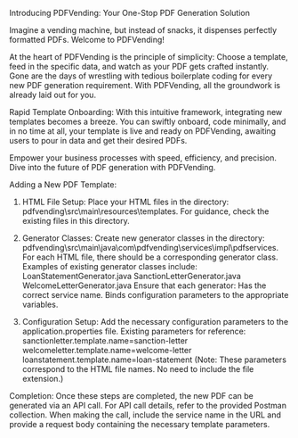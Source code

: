 Introducing PDFVending: Your One-Stop PDF Generation Solution

Imagine a vending machine, but instead of snacks, it dispenses perfectly formatted PDFs. Welcome to PDFVending!

At the heart of PDFVending is the principle of simplicity: Choose a template, feed in the specific data, and watch as your PDF gets crafted instantly. Gone are the days of wrestling with tedious boilerplate coding for every new PDF generation requirement. With PDFVending, all the groundwork is already laid out for you.

Rapid Template Onboarding: With this intuitive framework, integrating new templates becomes a breeze. You can swiftly onboard, code minimally, and in no time at all, your template is live and ready on PDFVending, awaiting users to pour in data and get their desired PDFs.

Empower your business processes with speed, efficiency, and precision. Dive into the future of PDF generation with PDFVending.

Adding a New PDF Template:

1. HTML File Setup:
Place your HTML files in the directory: pdfvending\src\main\resources\templates.
For guidance, check the existing files in this directory.


2. Generator Classes:
Create new generator classes in the directory: pdfvending\src\main\java\com\pdfvending\services\impl\pdfservices.
For each HTML file, there should be a corresponding generator class.
Examples of existing generator classes include:
LoanStatementGenerator.java
SanctionLetterGenerator.java
WelcomeLetterGenerator.java
Ensure that each generator:
Has the correct service name.
Binds configuration parameters to the appropriate variables.

3. Configuration Setup:
Add the necessary configuration parameters to the application.properties file.
Existing parameters for reference:
sanctionletter.template.name=sanction-letter
welcomeletter.template.name=welcome-letter
loanstatement.template.name=loan-statement
(Note: These parameters correspond to the HTML file names. No need to include the file extension.)

Completion: Once these steps are completed, the new PDF can be generated via an API call. For API call details, refer to the provided Postman collection. When making the call, include the service name in the URL and provide a request body containing the necessary template parameters.